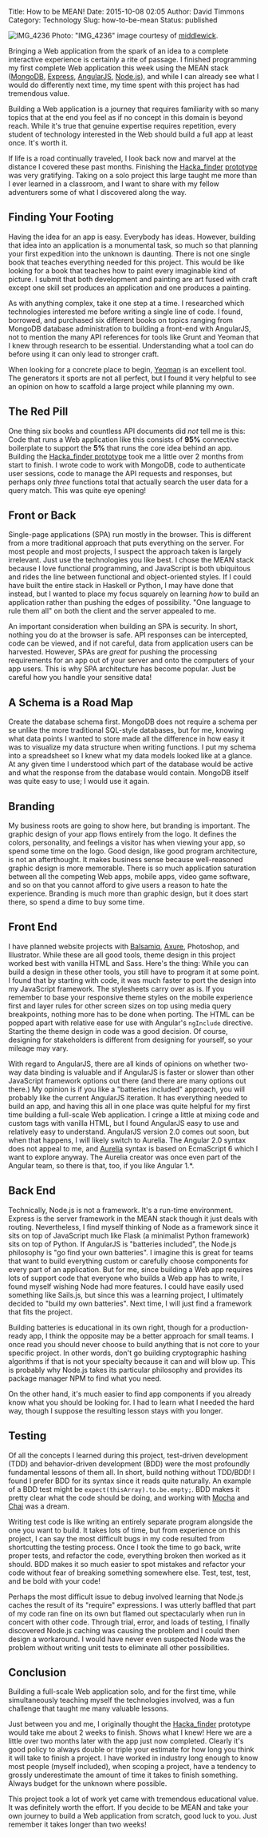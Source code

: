 Title: How to be MEAN!
Date: 2015-10-08 02:05
Author: David Timmons
Category: Technology
Slug: how-to-be-mean
Status: published

![IMG_4236][1]
<span class="img-caption">
  Photo: "IMG_4236" image courtesy of [middlewick][2].
</SPAN>

Bringing a Web application from the spark of an idea to a complete
interactive experience is certainly a rite of passage. I finished
programming my first complete Web application this week using the MEAN
stack ([MongoDB][], [Express][], [AngularJS][], [Node.js][]), and while
I can already see what I would do differently next time, my time spent
with this project has had tremendous value.

Building a Web application is a journey that requires familiarity with
so many topics that at the end you feel as if no concept in this domain
is beyond reach. While it's true that genuine expertise requires
repetition, every student of technology interested in the Web should
build a full app at least once. It's worth it.

If life is a road continually traveled, I look back now and marvel at
the distance I covered these past months. Finishing the [Hacka\_finder][3]
[prototype][4] was very gratifying. Taking on a solo project this large
taught me more than I ever learned in a classroom, and I want to share
with my fellow adventurers some of what I discovered along the way.

## Finding Your Footing

Having the idea for an app is easy. Everybody has ideas. However,
building that idea into an application is a monumental task, so much so
that planning your first expedition into the unknown is daunting. There
is not one single book that teaches everything needed for this project.
This would be like looking for a book that teaches how to paint every
imaginable kind of picture. I submit that both development and painting
are art fused with craft except one skill set produces an application
and one produces a painting.

As with anything complex, take it one step at a time. I researched which
technologies interested me before writing a single line of code. I
found, borrowed, and purchased six different books on topics ranging
from MongoDB database administration to building a front-end with
AngularJS, not to mention the many API references for tools like Grunt
and Yeoman that I knew through research to be essential. Understanding
what a tool can do before using it can only lead to stronger craft.

When looking for a concrete place to begin, [Yeoman][] is an excellent
tool. The generators it sports are not all perfect, but I found it very
helpful to see an opinion on how to scaffold a large project while
planning my own.

## The Red Pill

One thing six books and countless API documents did *not* tell me is
this: Code that runs a Web application like this consists of **95%**
connective boilerplate to support the **5%** that runs the core idea
behind an app. Building the [Hacka\_finder prototype][4] took me a
little over 2 months from start to finish. I wrote code to work with
MongoDB, code to authenticate user sessions, code to manage the API
requests and responses, but perhaps only *three* functions total that
actually search the user data for a query match. This was quite eye
opening!

## Front or Back

Single-page applications (SPA) run mostly in the browser. This is
different from a more traditional approach that puts everything on the
server. For most people and most projects, I suspect the approach taken
is largely irrelevant. Just use the technologies you like best. I chose
the MEAN stack because I love functional programming, and JavaScript is
both ubiquitous and rides the line between functional and
object-oriented styles. If I could have built the entire stack in
Haskell or Python, I may have done that instead, but I wanted to place
my focus squarely on learning *how* to build an application rather than
pushing the edges of possibility. "One language to rule them all" on
both the client and the server appealed to me.

An important consideration when building an SPA is security. In short,
nothing you do at the browser is safe. API responses can be intercepted,
code can be viewed, and if not careful, data from application users can
be harvested. However, SPAs are *great* for pushing the processing
requirements for an app out of your server and onto the computers of
your app users. This is why SPA architecture has become popular. Just be
careful how you handle your sensitive data!

## A Schema is a Road Map

Create the database schema first. MongoDB does not require a schema per
se unlike the more traditional SQL-style databases, but for me, knowing
what data points I wanted to store made all the difference in how easy
it was to visualize my data structure when writing functions. I put my
schema into a spreadsheet so I knew what my data models looked like at a
glance. At any given time I understood which part of the database would
be active and what the response from the database would contain. MongoDB
itself was quite easy to use; I would use it again.

## Branding

My business roots are going to show here, but branding is important. The
graphic design of your app flows entirely from the logo. It defines the
colors, personality, and feelings a visitor has when viewing your app,
so spend some time on the logo. Good design, like good program
architecture, is not an afterthought. It makes business sense because
well-reasoned graphic design is more memorable. There is so much
application saturation between all the competing Web apps, mobile apps,
video game software, and so on that you cannot afford to give users a
reason to hate the experience. Branding is much more than graphic
design, but it does start there, so spend a dime to buy some time.

## Front End

I have planned website projects with [Balsamiq][], [Axure][], Photoshop,
and Illustrator. While these are all good tools, theme design in this
project worked best with vanilla HTML and Sass. Here's the thing:
While you can build a design in these other tools, you still have
to program it at some point. I found that by starting with code, it was
much faster to port the design into my JavaScript framework. The
stylesheets carry over as is. If you remember to base your responsive
theme styles on the mobile experience first and layer rules for other
screen sizes on top using media query breakpoints, nothing more has to
be done when porting. The HTML can be popped apart with relative ease
for use with Angular's `ngInclude` directive. Starting the theme design
in code was a good decision. Of course, designing for stakeholders is
different from designing for yourself, so your mileage may vary.

With regard to AngularJS, there are all kinds of opinions on whether
two-way data binding is valuable and if AngularJS is faster or slower
than other JavaScript framework options out there (and there are many
options out there.) My opinion is if you like a "batteries included"
approach, you will probably like the current AngularJS iteration. It has
everything needed to build an app, and having this all in one place was
quite helpful for my first time building a full-scale Web application. I
cringe a little at mixing code and custom tags with vanilla HTML, but I
found AngularJS easy to use and relatively easy to understand. AngularJS
version 2.0 comes out soon, but when that happens, I will likely switch
to Aurelia. The Angular 2.0 syntax does not appeal to me, and
[Aurelia][] syntax is based on EcmaScript 6 which I want to explore
anyway. The Aurelia creator was once even part of the Angular team, so
there is that, too, if you like Angular 1.\*.

## Back End

Technically, Node.js is not a framework. It's a run-time environment.
Express is the server framework in the MEAN stack though it just deals
with routing. Nevertheless, I find myself thinking of Node as a
framework since it sits on top of JavaScript much like Flask (a
minimalist Python framework) sits on top of Python. If AngularJS is
"batteries included", the Node.js philosophy is "go find your own
batteries". I imagine this is great for teams that want to build
everything custom or carefully choose components for every part of an
application. But for me, since building a Web app requires lots of
support code that everyone who builds a Web app has to write, I found
myself wishing Node had more features. I could have easily used
something like Sails.js, but since this was a learning project, I
ultimately decided to "build my own batteries". Next time, I will just
find a framework that fits the project.

Building batteries is educational in its own right, though for a
production-ready app, I think the opposite may be a better approach for
small teams. I once read you should never choose to build anything that
is not core to your specific project. In other words, don't go building
cryptographic hashing algorithms if that is not your specialty because
it can and will blow up. This is probably why Node.js takes its
particular philosophy and provides its package manager NPM to find what
you need.

On the other hand, it's much easier to find app components if you
already know what you should be looking for. I had to learn what I
needed the hard way, though I suppose the resulting lesson stays with
you longer.

## Testing

Of all the concepts I learned during this project, test-driven
development (TDD) and behavior-driven development (BDD) were the most
profoundly fundamental lessons of them all. In short, build nothing
without TDD/BDD! I found I prefer BDD for its syntax since it reads
quite naturally. An example of a BDD test might be
`expect(thisArray).to.be.empty;`. BDD makes it pretty clear what the
code should be doing, and working with [Mocha][] and [Chai][] was a dream.

Writing test code is like writing an entirely separate program alongside
the one you want to build. It takes lots of time, but from experience on
this project, I can say the most difficult bugs in my code resulted from
shortcutting the testing process. Once I took the time to go back, write
proper tests, and refactor the code, everything broken then worked as it
should. BDD makes it so much easier to spot mistakes and refactor your
code without fear of breaking something somewhere else. Test, test,
test, and be bold with your code!

Perhaps the most difficult issue to debug involved learning that Node.js
caches the result of its "require" expressions. I was utterly baffled
that part of my code ran fine on its own but flamed out spectacularly
when run in concert with other code. Through trial, error, and loads of
testing, I finally discovered Node.js caching was causing the problem
and I could then design a workaround. I would have never even suspected
Node was the problem without writing unit tests to eliminate all other
possibilities.

## Conclusion

Building a full-scale Web application solo, and for the first time,
while simultaneously teaching myself the technologies involved, was a
fun challenge that taught me many valuable lessons.

Just between you and me, I originally thought the [Hacka\_finder][4]
prototype would take me about 2 weeks to finish. Shows what I knew! Here
we are a little over two months later with the app just now completed.
Clearly it's good policy to always double or triple your estimate for
how long you think it will take to finish a project. I have worked in
industry long enough to know most people (myself included), when scoping
a project, have a tendency to grossly underestimate the amount of time
it takes to finish something. Always budget for the unknown where
possible.

This project took a lot of work yet came with tremendous educational
value. It was definitely worth the effort. If you decide to be MEAN and
take your own journey to build a Web application from scratch, good luck
to you. Just remember it takes longer than two weeks!


[1]: {filename}/images/2015/10/hf-robot-blog.jpg
  "Be MEAN! Build a Web app."

[2]: http://www.morguefile.com/archive/display/208246
  "View the original photo on Morguefile."

[3]: http://hackafinder.timmons.io/
  "View the Hacka_finder demo here."

[4]: https://github.com/davidtimmons/hackafinder
  "View the Hacka_finder code here."

[AngularJS]: https://angularjs.org/
  "Click here to visit the official AngularJS website."

[Aurelia]: http://aurelia.io/
  "Click here to visit the official Aurelia website."

[Axure]: http://www.axure.com/
  "Click here to visit the official Axure website."

[Balsamiq]: https://balsamiq.com/
  "Click here to visit the official Balsamiq website."

[Chai]: http://chaijs.com/
  "Click here to visit the official Chai website."

[Express]: http://expressjs.com/
  "Click here to visit the official Express website."

[Mocha]: http://mochajs.org/
  "Click here to visit the official Mocha website."

[MongoDB]: https://www.mongodb.org/
  "Click here to visit the official MongoDB website."

[Node.js]: https://nodejs.org/en/
  "Click here to visit the official Node.js website."

[Yeoman]: http://yeoman.io/
  "Click here to visit the official Yeoman website."
